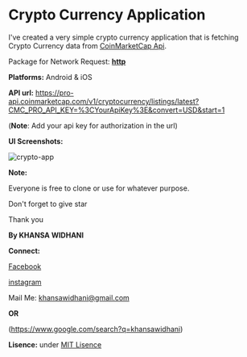 # Crypto Currency Application

I've created a very simple crypto currency application that is fetching Crypto Currency data from [CoinMarketCap Api](https://coinmarketcap.com/).

Package for Network Request: [**http**](https://pub.dev/packages/http)

**Platforms:** Android & iOS

**API url:** https://pro-api.coinmarketcap.com/v1/cryptocurrency/listings/latest?CMC_PRO_API_KEY=%3CYourApiKey%3E&convert=USD&start=1

(**Note**: Add your api key for authorization in the url)

**UI Screenshots:**

![crypto-app](https://user-images.githubusercontent.com/57295367/139228819-cdf0900c-e6e6-4cc0-99be-e0382e4f821b.png)


**Note:**

Everyone is free to clone or use for whatever purpose.

Don't forget to give star

Thank you

**By KHANSA WIDHANI**

**Connect:**

[Facebook](https://facebook.com/khansawidhani)

[instagram](https://instagram.com/khansawidhani)

Mail Me: khansawidhani@gmail.com

**OR**

(https://www.google.com/search?q=khansawidhani)

**Lisence:** under [MIT Lisence](https://github.com/git/git-scm.com/blob/main/MIT-LICENSE.txt)





